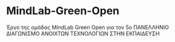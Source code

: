 # MindLab-Green-Open
Έργο της ομάδας MindLab Green Open για τον 5ο ΠΑΝΕΛΛΗΝΙΟ ΔΙΑΓΩΝΙΣΜΟ ΑΝΟΙΧΤΩΝ ΤΕΧΝΟΛΟΓΙΩΝ ΣΤΗΝ ΕΚΠΑΙΔΕΥΣΗ
